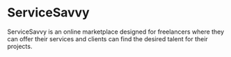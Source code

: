 # ServiceSavvy
ServiceSavvy is an online marketplace designed for freelancers where they can offer their services and clients can find the desired talent for their projects.
